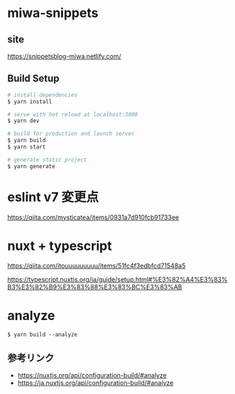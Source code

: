 # miwa-snippets

## site

https://snippetsblog-miwa.netlify.com/

## Build Setup

``` bash
# install dependencies
$ yarn install

# serve with hot reload at localhost:3000
$ yarn dev

# build for production and launch server
$ yarn build
$ yarn start

# generate static project
$ yarn generate
```

# eslint v7 変更点

https://qiita.com/mysticatea/items/0931a7d910fcb91733ee

# nuxt + typescript

https://qiita.com/itouuuuuuuuu/items/51fc4f3edbfcd71548a5

https://typescript.nuxtjs.org/ja/guide/setup.html#%E3%82%A4%E3%83%B3%E3%82%B9%E3%83%88%E3%83%BC%E3%83%AB

# analyze

```console
$ yarn build --analyze
```

## 参考リンク

- https://nuxtjs.org/api/configuration-build/#analyze
- https://ja.nuxtjs.org/api/configuration-build/#analyze
